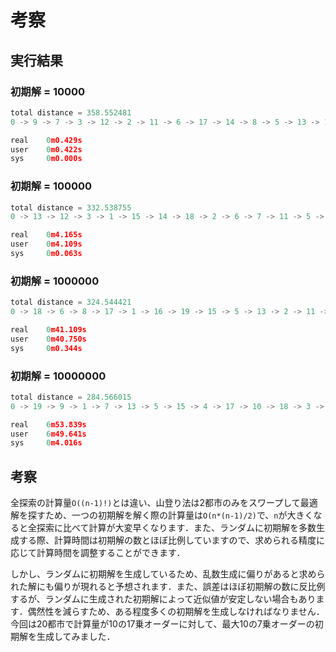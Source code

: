 # 考察

## 実行結果

### 初期解 = 10000

```c                          
total distance = 358.552481
0 -> 9 -> 7 -> 3 -> 12 -> 2 -> 11 -> 6 -> 17 -> 14 -> 8 -> 5 -> 13 -> 10 -> 1 -> 15 -> 4 -> 18 -> 19 -> 16 -> 0

real    0m0.429s
user    0m0.422s
sys     0m0.000s
```

### 初期解 = 100000

```c                               
total distance = 332.538755
0 -> 13 -> 12 -> 3 -> 1 -> 15 -> 14 -> 18 -> 2 -> 6 -> 7 -> 11 -> 5 -> 9 -> 17 -> 10 -> 19 -> 8 -> 4 -> 16 -> 0

real    0m4.165s
user    0m4.109s
sys     0m0.063s
```

### 初期解 = 1000000

```c
total distance = 324.544421
0 -> 18 -> 6 -> 8 -> 17 -> 1 -> 16 -> 19 -> 15 -> 5 -> 13 -> 2 -> 11 -> 3 -> 9 -> 7 -> 12 -> 10 -> 4 -> 14 -> 0

real    0m41.109s
user    0m40.750s
sys     0m0.344s
```

### 初期解 = 10000000

```c                                                                     
total distance = 284.566015
0 -> 19 -> 9 -> 1 -> 7 -> 13 -> 5 -> 15 -> 4 -> 17 -> 10 -> 18 -> 3 -> 12 -> 6 -> 2 -> 11 -> 8 -> 14 -> 16 -> 0

real    6m53.839s
user    6m49.641s
sys     0m4.016s
```

## 考察

全探索の計算量```O((n-1)!)```とは違い、山登り法は2都市のみをスワープして最適解を探すため、一つの初期解を解く際の計算量は```O(n*(n-1)/2)```で、```n```が大きくなると全探索に比べて計算が大変早くなります．また、ランダムに初期解を多数生成する際、計算時間は初期解の数とほぼ比例していますので、求められる精度に応じて計算時間を調整することができます．

しかし、ランダムに初期解を生成しているため、乱数生成に偏りがあると求められた解にも偏りが現れると予想されます．また、誤差はほぼ初期解の数に反比例するが、ランダムに生成された初期解によって近似値が安定しない場合もあります．偶然性を減らすため、ある程度多くの初期解を生成しなければなりません．今回は20都市で計算量が10の17乗オーダーに対して、最大10の7乗オーダーの初期解を生成してみました．
